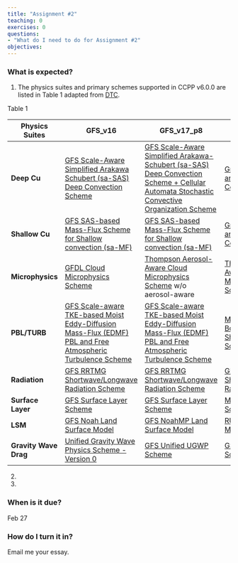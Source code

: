```yaml
---
title: "Assignment #2"
teaching: 0
exercises: 0
questions:
- "What do I need to do for Assignment #2"
objectives:
---
```


### What is expected?

1. The physics suites and primary schemes supported in CCPP v6.0.0 are listed in Table 1 adapted from [DTC](https://dtcenter.ucar.edu/GMTB/v6.0.0/sci_doc/allscheme_page.html).

Table 1

| **Physics Suites**  | **GFS_v16** | **GFS_v17_p8** | **RAP** | **HRRR** | **RRFS_v1beta** | **WoFS_V0** |
| --- | --- | --- | --- | --- | --- | --- |
| **Deep Cu** | [GFS Scale-Aware Simplified Arakawa Schubert (sa-SAS) Deep Convection Scheme](https://dtcenter.ucar.edu/GMTB/v6.0.0/sci_doc/_g_f_s__s_a_m_fdeep.html) | [GFS Scale-Aware Simplified Arakawa-Schubert (sa-SAS) Deep Convection Scheme + Cellular Automata Stochastic Convective Organization Scheme](https://dtcenter.ucar.edu/GMTB/v6.0.0/sci_doc/_g_f_s__s_a_m_fdeep.html#ca_page) | [Grell-Freitas Scale and Aerosol Aware Convection Scheme](https://dtcenter.ucar.edu/GMTB/v6.0.0/sci_doc/_c_u__g_f.html) | off | off | off |
| **Shallow Cu** | [GFS SAS-based Mass-Flux Scheme for Shallow convection (sa-MF)](https://dtcenter.ucar.edu/GMTB/v6.0.0/sci_doc/_g_f_s__s_a_m_fshal.html) | [GFS SAS-based Mass-Flux Scheme for Shallow convection (sa-MF)](https://dtcenter.ucar.edu/GMTB/v6.0.0/sci_doc/_g_f_s__s_a_m_fshal.html) | [Grell-Freitas Scale and Aerosol Aware Convection Scheme](https://dtcenter.ucar.edu/GMTB/v6.0.0/sci_doc/_c_u__g_f.html) | [MYNN-EDMF Boundary Layer and Shallow Cloud Scheme](https://dtcenter.ucar.edu/GMTB/v6.0.0/sci_doc/_m_y_n_n_e_d_m_f.html) | [MYNN-EDMF Boundary Layer and Shallow Cloud Scheme](https://dtcenter.ucar.edu/GMTB/v6.0.0/sci_doc/_m_y_n_n_e_d_m_f.html) |[MYNN-EDMF Boundary Layer and Shallow Cloud Scheme](https://dtcenter.ucar.edu/GMTB/v6.0.0/sci_doc/_m_y_n_n_e_d_m_f.html) |
| **Microphysics** | [GFDL Cloud Microphysics Scheme](https://dtcenter.ucar.edu/GMTB/v6.0.0/sci_doc/_g_f_d_l_cloud.html) | [Thompson Aerosol-Aware Cloud Microphysics Scheme](https://dtcenter.ucar.edu/GMTB/v6.0.0/sci_doc/_t_h_o_m_p_s_o_n.html) w/o aerosol-aware | [Thompson Aerosol-Aware Cloud Microphysics Scheme](https://dtcenter.ucar.edu/GMTB/v6.0.0/sci_doc/_t_h_o_m_p_s_o_n.html) | [Thompson Aerosol-Aware Cloud Microphysics Scheme](https://dtcenter.ucar.edu/GMTB/v6.0.0/sci_doc/_t_h_o_m_p_s_o_n.html) | [Thompson Aerosol-Aware Cloud Microphysics Scheme](https://dtcenter.ucar.edu/GMTB/v6.0.0/sci_doc/_t_h_o_m_p_s_o_n.html) | [NSSL 2-moment Cloud Microphysics Scheme](https://dtcenter.ucar.edu/GMTB/v6.0.0/sci_doc/_n_s_s_l_m_i_c_r_o_page.html) |
| **PBL/TURB** | [GFS Scale-aware TKE-based Moist Eddy-Diffusion Mass-Flux (EDMF) PBL and Free Atmospheric Turbulence Scheme](https://dtcenter.ucar.edu/GMTB/v6.0.0/sci_doc/_g_f_s__s_a_t_m_e_d_m_f_v_d_i_f_q.html) | [GFS Scale-aware TKE-based Moist Eddy-Diffusion Mass-Flux (EDMF) PBL and Free Atmospheric Turbulence Scheme](https://dtcenter.ucar.edu/GMTB/v6.0.0/sci_doc/_g_f_s__s_a_t_m_e_d_m_f_v_d_i_f_q.html) | [MYNN-EDMF Boundary Layer and Shallow Cloud Scheme](https://dtcenter.ucar.edu/GMTB/v6.0.0/sci_doc/_m_y_n_n_e_d_m_f.html) | [MYNN-EDMF Boundary Layer and Shallow Cloud Scheme](https://dtcenter.ucar.edu/GMTB/v6.0.0/sci_doc/_m_y_n_n_e_d_m_f.html) | [MYNN-EDMF Boundary Layer and Shallow Cloud Scheme](https://dtcenter.ucar.edu/GMTB/v6.0.0/sci_doc/_m_y_n_n_e_d_m_f.html) | [MYNN-EDMF Boundary Layer and Shallow Cloud Scheme](https://dtcenter.ucar.edu/GMTB/v6.0.0/sci_doc/_m_y_n_n_e_d_m_f.html) |
| **Radiation** | [GFS RRTMG Shortwave/Longwave Radiation Scheme](https://dtcenter.ucar.edu/GMTB/v6.0.0/sci_doc/_g_f_s__r_r_t_m_g.html) | [GFS RRTMG Shortwave/Longwave Radiation Scheme](https://dtcenter.ucar.edu/GMTB/v6.0.0/sci_doc/_g_f_s__r_r_t_m_g.html) | [GFS RRTMG Shortwave/Longwave Radiation Scheme](https://dtcenter.ucar.edu/GMTB/v6.0.0/sci_doc/_g_f_s__r_r_t_m_g.html) | [GFS RRTMG Shortwave/Longwave Radiation Scheme](https://dtcenter.ucar.edu/GMTB/v6.0.0/sci_doc/_g_f_s__r_r_t_m_g.html) | [GFS RRTMG Shortwave/Longwave Radiation Scheme](https://dtcenter.ucar.edu/GMTB/v6.0.0/sci_doc/_g_f_s__r_r_t_m_g.html) | [GFS RRTMG Shortwave/Longwave Radiation Scheme](https://dtcenter.ucar.edu/GMTB/v6.0.0/sci_doc/_g_f_s__r_r_t_m_g.html) |
| **Surface Layer** | [GFS Surface Layer Scheme](https://dtcenter.ucar.edu/GMTB/v6.0.0/sci_doc/_g_f_s__s_f_c_l_y_r.html) | [GFS Surface Layer Scheme](https://dtcenter.ucar.edu/GMTB/v6.0.0/sci_doc/_g_f_s__s_f_c_l_y_r.html) | [MYNN Surface Layer Scheme](https://dtcenter.ucar.edu/GMTB/v6.0.0/sci_doc/_s_f_c__m_y_n_n_s_f_l.html) | [MYNN Surface Layer Scheme](https://dtcenter.ucar.edu/GMTB/v6.0.0/sci_doc/_s_f_c__m_y_n_n_s_f_l.html) | [MYNN Surface Layer Scheme](https://dtcenter.ucar.edu/GMTB/v6.0.0/sci_doc/_s_f_c__m_y_n_n_s_f_l.html) | [MYNN Surface Layer Scheme](https://dtcenter.ucar.edu/GMTB/v6.0.0/sci_doc/_s_f_c__m_y_n_n_s_f_l.html)
| **LSM** | [GFS Noah Land Surface Model](https://dtcenter.ucar.edu/GMTB/v6.0.0/sci_doc/_g_f_s__n_o_a_h.html) | [GFS NoahMP Land Surface Model](https://dtcenter.ucar.edu/GMTB/v6.0.0/sci_doc/_noah_m_p.html) | [RUC Land Surface Model](https://dtcenter.ucar.edu/GMTB/v6.0.0/sci_doc/_r_u_c_l_s_m.html) | [RUC Land Surface Model](https://dtcenter.ucar.edu/GMTB/v6.0.0/sci_doc/_r_u_c_l_s_m.html) | [GFS NoahMP Land Surface Model](https://dtcenter.ucar.edu/GMTB/v6.0.0/sci_doc/_noah_m_p.html) | [GFS Noah Land Surface Model](https://dtcenter.ucar.edu/GMTB/v6.0.0/sci_doc/_g_f_s__n_o_a_h.html) |
| **Gravity Wave Drag** | [Unified Gravity Wave Physics Scheme - Version 0](https://dtcenter.ucar.edu/GMTB/v6.0.0/sci_doc/_g_f_s__u_g_w_p_v0.html) | [GFS Unified UGWP Scheme](https://dtcenter.ucar.edu/GMTB/v6.0.0/sci_doc/_g_f_s__u_n_i_f_i_e_d__u_g_w_p.html) | [GSL Drag Suite Scheme](https://dtcenter.ucar.edu/GMTB/v6.0.0/sci_doc/_g_f_s_drag_suite.html) | [GSL Drag Suite Scheme](https://dtcenter.ucar.edu/GMTB/v6.0.0/sci_doc/_g_f_s_drag_suite.html) | [Unified Gravity Wave Physics Scheme - Version 0](https://dtcenter.ucar.edu/GMTB/v6.0.0/sci_doc/_g_f_s__u_g_w_p_v0.html) | [Unified Gravity Wave Physics Scheme - Version 0](https://dtcenter.ucar.edu/GMTB/v6.0.0/sci_doc/_g_f_s__u_g_w_p_v0.html) |

2. 

3. 


### When is it due?
Feb 27

### How do I turn it in?
Email me your essay.
